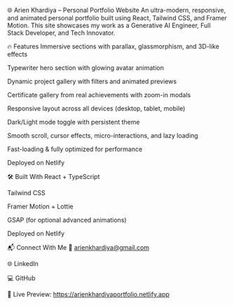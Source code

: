🌐 Arien Khardiya – Personal Portfolio Website
An ultra-modern, responsive, and animated personal portfolio built using React, Tailwind CSS, and Framer Motion. This site showcases my work as a Generative AI Engineer, Full Stack Developer, and Tech Innovator.

🔥 Features
Immersive sections with parallax, glassmorphism, and 3D-like effects

Typewriter hero section with glowing avatar animation

Dynamic project gallery with filters and animated previews

Certificate gallery from real achievements with zoom-in modals

Responsive layout across all devices (desktop, tablet, mobile)

Dark/Light mode toggle with persistent theme

Smooth scroll, cursor effects, micro-interactions, and lazy loading

Fast-loading & fully optimized for performance

Deployed on Netlify

🛠️ Built With
React + TypeScript

Tailwind CSS

Framer Motion + Lottie

GSAP (for optional advanced animations)

Deployed on Netlify

📬 Connect With Me
📧 arienkhardiya@gmail.com

🌐 LinkedIn

💻 GitHub

🔗 Live Preview: https://arienkhardiyaportfolio.netlify.app
